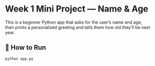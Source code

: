 # Week 1 Mini Project — Name & Age 

This is a beginner Python app that asks for the user’s name and age,  
then prints a personalized greeting and tells them how old they’ll be next year.  

## 🚀 How to Run
```bash
python app.py
